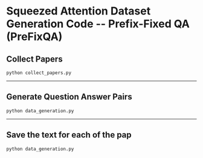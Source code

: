 # Squeezed Attention Dataset Generation Code -- Prefix-Fixed QA (PreFixQA)

## Collect Papers 
```
python collect_papers.py
```

---

## Generate Question Answer Pairs 
```
python data_generation.py
```

---

## Save the text for each of the pap
```
python data_generation.py
```